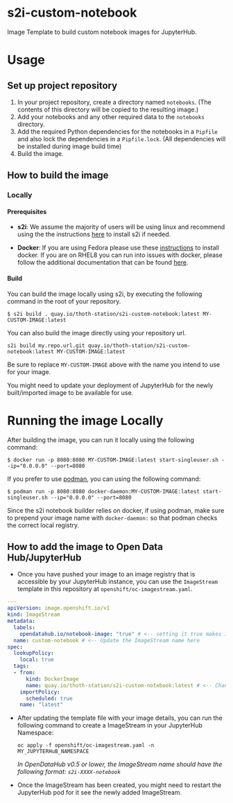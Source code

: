 # s2i-custom-notebook
Image Template to build custom notebook images for JupyterHub.

# Usage
## Set up project repository
1. In your project repository, create a directory named `notebooks`. (The contents of this directory will be copied to the resulting image.)
2. Add your notebooks and any other required data to the `notebooks` directory.
3. Add the required Python dependencies for the notebooks in a `Pipfile` and also lock the dependencies in a `Pipfile.lock`. (All dependencies will be installed during image build time)
4. Build the image.

## How to build the image

### Locally

#### Prerequisites

* **s2i**: We assume the majority of users will be using linux and recommend using the the instructions
[here](https://github.com/openshift/source-to-image#for-linux) to install s2i if needed.

* **Docker**: If you are using Fedora please use these [instructions](https://docs.docker.com/engine/install/fedora/)
to install docker. If you are on RHEL8 you can run into issues with docker, please follow the additional documentation
that can be found [here](docs/RHEL8_docker_install.md).

#### Build

You can build the image locally using s2i, by executing the following command in the root of your repository. <br>
````
$ s2i build . quay.io/thoth-station/s2i-custom-notebook:latest MY-CUSTOM-IMAGE:latest
````
You can also build the image directly using your repository url. <br>
```
s2i build my.repo.url.git quay.io/thoth-station/s2i-custom-notebook:latest MY-CUSTOM-IMAGE:latest
```

Be sure to replace `MY-CUSTOM-IMAGE` above with the name you intend to use for your image.

You might need to update your deployment of JupyterHub for the newly built/imported image to
be available for use.

# Running the image Locally

After building the image, you can run it locally using the following command: <br>
```
$ docker run -p 8080:8080 MY-CUSTOM-IMAGE:latest start-singleuser.sh --ip="0.0.0.0" --port=8080
```
If you prefer to use [podman](https://podman.io/), you can using the following command:
```
$ podman run -p 8080:8080 docker-daemon:MY-CUSTOM-IMAGE:latest start-singleuser.sh --ip="0.0.0.0" --port=8080
```
Since the s2i notebook builder relies on docker, if using podman, make sure to prepend your image name with
`docker-daemon:` so that podman checks the correct local registry.

## How to add the image to Open Data Hub/JupyterHub

* Once you have pushed your image to an image registry that is accessible by your JupyterHub instance,
you can use the `ImageStream` template in this repository at `openshift/oc-imagestream.yaml`.


```yaml
---
apiVersion: image.openshift.io/v1
kind: ImageStream
metadata:
  labels:
    opendatahub.io/notebook-image: "true" # <-- setting it true makes it visible to ODH/JupyterHub
  name: custom-notebook # <-- Update the ImageStream name here
spec:
  lookupPolicy:
    local: true
  tags:
  - from:
      kind: DockerImage
      name: quay.io/thoth-station/s2i-custom-notebook:latest # <-- Change to your container Image with tag
    importPolicy:
      scheduled: true
    name: "latest"
```

* After updating the template file with your image details, you can run the following command to create a ImageStream in your JupyterHub Namespace:

  `oc apply -f openshift/oc-imagestream.yaml -n MY_JUPYTERHuB_NAMESPACE`

  *In OpenDataHub v0.5 or lower, the ImageStream name should have the following format: `s2i-XXXX-notebook`*

* Once the ImageStream has been created, you might need to restart the JupyterHub pod for it see the newly added ImageStream.
